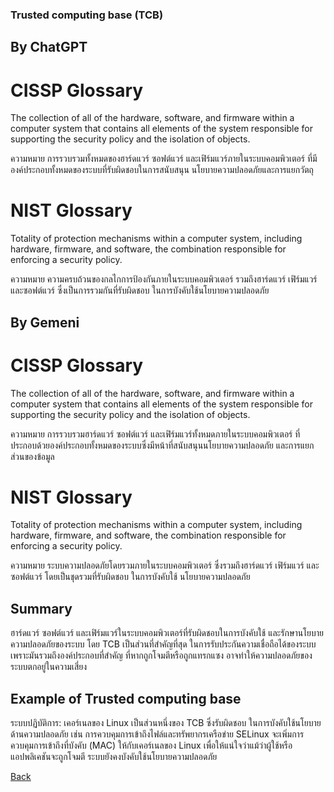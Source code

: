 ### Trusted computing base (TCB)

## By ChatGPT
# CISSP Glossary
  The collection of all of the hardware, software, 
  and firmware within a computer system that contains 
  all elements of the system responsible for supporting 
  the security policy and the isolation of objects.
  
  ความหมาย
  การรวบรวมทั้งหมดของฮาร์ดแวร์ ซอฟต์แวร์ และเฟิร์มแวร์ภายในระบบคอมพิวเตอร์
  ที่มีองค์ประกอบทั้งหมดของระบบที่รับผิดชอบในการสนับสนุน นโยบายความปลอดภัยและการแยกวัตถุ

# NIST Glossary
  Totality of protection mechanisms within a computer system,
  including hardware, firmware, and software, the combination
  responsible for enforcing a security policy.
  
  ความหมาย
  ความครบถ้วนของกลไกการป้องกันภายในระบบคอมพิวเตอร์ 
  รวมถึงฮาร์ดแวร์ เฟิร์มแวร์ และซอฟต์แวร์ ซึ่งเป็นการรวมกันที่รับผิดชอบ
  ในการบังคับใช้นโยบายความปลอดภัย

## By Gemeni
# CISSP Glossary
  The collection of all of the hardware, software, 
  and firmware within a computer system that contains 
  all elements of the system responsible for supporting 
  the security policy and the isolation of objects.

  ความหมาย
 การรวบรวมฮาร์ดแวร์ ซอฟต์แวร์ และเฟิร์มแวร์ทั้งหมดภายในระบบคอมพิวเตอร์ 
 ที่ประกอบด้วยองค์ประกอบทั้งหมดของระบบซึ่งมีหน้าที่สนับสนุนนโยบายความปลอดภัย
 และการแยกส่วนของข้อมูล
  
# NIST Glossary
  Totality of protection mechanisms within a computer system,
  including hardware, firmware, and software, the combination
  responsible for enforcing a security policy.
  
  ความหมาย
  ระบบความปลอดภัยโดยรวมภายในระบบคอมพิวเตอร์
  ซึ่งรวมถึงฮาร์ดแวร์ เฟิร์มแวร์ และซอฟต์แวร์ โดยเป็นชุดรวมที่รับผิดชอบ
  ในการบังคับใช้ นโยบายความปลอดภัย
  
## Summary
ฮาร์ดแวร์ ซอฟต์แวร์ และเฟิร์มแวร์ในระบบคอมพิวเตอร์ที่รับผิดชอบในการบังคับใช้
และรักษานโยบายความปลอดภัยของระบบ โดย TCB เป็นส่วนที่สำคัญที่สุด
ในการรับประกันความเชื่อถือได้ของระบบ เพราะมันรวมถึงองค์ประกอบที่สำคัญ
ที่หากถูกโจมตีหรือถูกแทรกแซง อาจทำให้ความปลอดภัยของระบบตกอยู่ในความเสี่ยง

## Example of Trusted computing base
ระบบปฏิบัติการ: เคอร์เนลของ Linux เป็นส่วนหนึ่งของ TCB ซึ่งรับผิดชอบ
ในการบังคับใช้นโยบายด้านความปลอดภัย เช่น การควบคุมการเข้าถึงไฟล์และทรัพยากรเครือข่าย 
SELinux จะเพิ่มการควบคุมการเข้าถึงที่บังคับ (MAC) ให้กับเคอร์เนลของ Linux 
เพื่อให้แน่ใจว่าแม้ว่าผู้ใช้หรือแอปพลิเคชันจะถูกโจมตี ระบบยังคงบังคับใช้นโยบายความปลอดภัย

[Back](https://ekkapongwa.github.io/)
